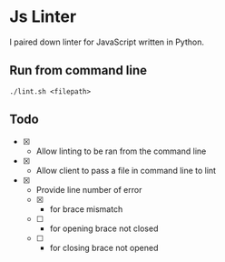# Js Linter

I paired down linter for JavaScript written in Python.

## Run from command line
`./lint.sh <filepath>`

## Todo

- [x] - Allow linting to be ran from the command line
- [x] - Allow client to pass a file in command line to lint
- [x] - Provide line number of error
  - [x] - for brace mismatch
  - [ ] - for opening brace not closed
  - [ ] - for closing brace not opened
